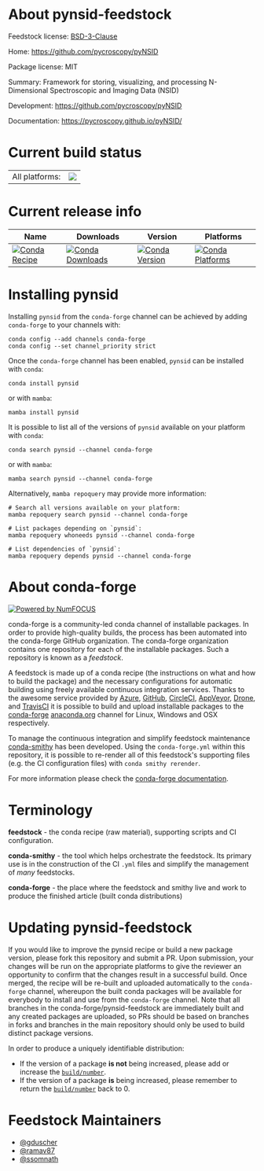 About pynsid-feedstock
======================

Feedstock license: [BSD-3-Clause](https://github.com/conda-forge/pynsid-feedstock/blob/main/LICENSE.txt)

Home: https://github.com/pycroscopy/pyNSID

Package license: MIT

Summary: Framework for storing, visualizing, and processing N-Dimensional Spectroscopic and Imaging Data (NSID)

Development: https://github.com/pycroscopy/pyNSID

Documentation: https://pycroscopy.github.io/pyNSID/

Current build status
====================


<table><tr><td>All platforms:</td>
    <td>
      <a href="https://dev.azure.com/conda-forge/feedstock-builds/_build/latest?definitionId=15809&branchName=main">
        <img src="https://dev.azure.com/conda-forge/feedstock-builds/_apis/build/status/pynsid-feedstock?branchName=main">
      </a>
    </td>
  </tr>
</table>

Current release info
====================

| Name | Downloads | Version | Platforms |
| --- | --- | --- | --- |
| [![Conda Recipe](https://img.shields.io/badge/recipe-pynsid-green.svg)](https://anaconda.org/conda-forge/pynsid) | [![Conda Downloads](https://img.shields.io/conda/dn/conda-forge/pynsid.svg)](https://anaconda.org/conda-forge/pynsid) | [![Conda Version](https://img.shields.io/conda/vn/conda-forge/pynsid.svg)](https://anaconda.org/conda-forge/pynsid) | [![Conda Platforms](https://img.shields.io/conda/pn/conda-forge/pynsid.svg)](https://anaconda.org/conda-forge/pynsid) |

Installing pynsid
=================

Installing `pynsid` from the `conda-forge` channel can be achieved by adding `conda-forge` to your channels with:

```
conda config --add channels conda-forge
conda config --set channel_priority strict
```

Once the `conda-forge` channel has been enabled, `pynsid` can be installed with `conda`:

```
conda install pynsid
```

or with `mamba`:

```
mamba install pynsid
```

It is possible to list all of the versions of `pynsid` available on your platform with `conda`:

```
conda search pynsid --channel conda-forge
```

or with `mamba`:

```
mamba search pynsid --channel conda-forge
```

Alternatively, `mamba repoquery` may provide more information:

```
# Search all versions available on your platform:
mamba repoquery search pynsid --channel conda-forge

# List packages depending on `pynsid`:
mamba repoquery whoneeds pynsid --channel conda-forge

# List dependencies of `pynsid`:
mamba repoquery depends pynsid --channel conda-forge
```


About conda-forge
=================

[![Powered by
NumFOCUS](https://img.shields.io/badge/powered%20by-NumFOCUS-orange.svg?style=flat&colorA=E1523D&colorB=007D8A)](https://numfocus.org)

conda-forge is a community-led conda channel of installable packages.
In order to provide high-quality builds, the process has been automated into the
conda-forge GitHub organization. The conda-forge organization contains one repository
for each of the installable packages. Such a repository is known as a *feedstock*.

A feedstock is made up of a conda recipe (the instructions on what and how to build
the package) and the necessary configurations for automatic building using freely
available continuous integration services. Thanks to the awesome service provided by
[Azure](https://azure.microsoft.com/en-us/services/devops/), [GitHub](https://github.com/),
[CircleCI](https://circleci.com/), [AppVeyor](https://www.appveyor.com/),
[Drone](https://cloud.drone.io/welcome), and [TravisCI](https://travis-ci.com/)
it is possible to build and upload installable packages to the
[conda-forge](https://anaconda.org/conda-forge) [anaconda.org](https://anaconda.org/)
channel for Linux, Windows and OSX respectively.

To manage the continuous integration and simplify feedstock maintenance
[conda-smithy](https://github.com/conda-forge/conda-smithy) has been developed.
Using the ``conda-forge.yml`` within this repository, it is possible to re-render all of
this feedstock's supporting files (e.g. the CI configuration files) with ``conda smithy rerender``.

For more information please check the [conda-forge documentation](https://conda-forge.org/docs/).

Terminology
===========

**feedstock** - the conda recipe (raw material), supporting scripts and CI configuration.

**conda-smithy** - the tool which helps orchestrate the feedstock.
                   Its primary use is in the construction of the CI ``.yml`` files
                   and simplify the management of *many* feedstocks.

**conda-forge** - the place where the feedstock and smithy live and work to
                  produce the finished article (built conda distributions)


Updating pynsid-feedstock
=========================

If you would like to improve the pynsid recipe or build a new
package version, please fork this repository and submit a PR. Upon submission,
your changes will be run on the appropriate platforms to give the reviewer an
opportunity to confirm that the changes result in a successful build. Once
merged, the recipe will be re-built and uploaded automatically to the
`conda-forge` channel, whereupon the built conda packages will be available for
everybody to install and use from the `conda-forge` channel.
Note that all branches in the conda-forge/pynsid-feedstock are
immediately built and any created packages are uploaded, so PRs should be based
on branches in forks and branches in the main repository should only be used to
build distinct package versions.

In order to produce a uniquely identifiable distribution:
 * If the version of a package **is not** being increased, please add or increase
   the [``build/number``](https://docs.conda.io/projects/conda-build/en/latest/resources/define-metadata.html#build-number-and-string).
 * If the version of a package **is** being increased, please remember to return
   the [``build/number``](https://docs.conda.io/projects/conda-build/en/latest/resources/define-metadata.html#build-number-and-string)
   back to 0.

Feedstock Maintainers
=====================

* [@gduscher](https://github.com/gduscher/)
* [@ramav87](https://github.com/ramav87/)
* [@ssomnath](https://github.com/ssomnath/)

